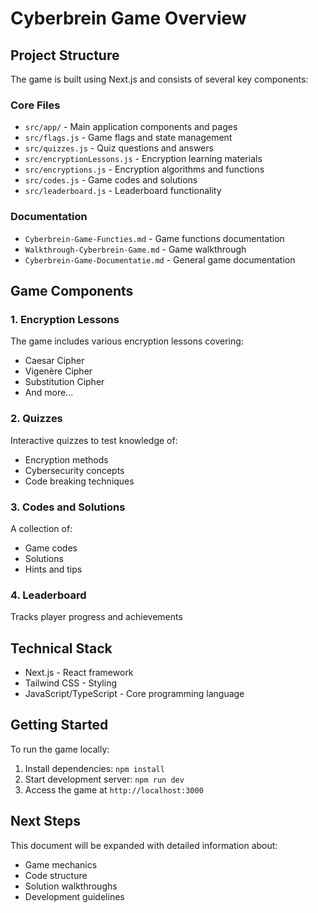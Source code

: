 # Cyberbrein Game Overview

## Project Structure

The game is built using Next.js and consists of several key components:

### Core Files
- `src/app/` - Main application components and pages
- `src/flags.js` - Game flags and state management
- `src/quizzes.js` - Quiz questions and answers
- `src/encryptionLessons.js` - Encryption learning materials
- `src/encryptions.js` - Encryption algorithms and functions
- `src/codes.js` - Game codes and solutions
- `src/leaderboard.js` - Leaderboard functionality

### Documentation
- `Cyberbrein-Game-Functies.md` - Game functions documentation
- `Walkthrough-Cyberbrein-Game.md` - Game walkthrough
- `Cyberbrein-Game-Documentatie.md` - General game documentation

## Game Components

### 1. Encryption Lessons
The game includes various encryption lessons covering:
- Caesar Cipher
- Vigenère Cipher
- Substitution Cipher
- And more...

### 2. Quizzes
Interactive quizzes to test knowledge of:
- Encryption methods
- Cybersecurity concepts
- Code breaking techniques

### 3. Codes and Solutions
A collection of:
- Game codes
- Solutions
- Hints and tips

### 4. Leaderboard
Tracks player progress and achievements

## Technical Stack
- Next.js - React framework
- Tailwind CSS - Styling
- JavaScript/TypeScript - Core programming language

## Getting Started
To run the game locally:
1. Install dependencies: `npm install`
2. Start development server: `npm run dev`
3. Access the game at `http://localhost:3000`

## Next Steps
This document will be expanded with detailed information about:
- Game mechanics
- Code structure
- Solution walkthroughs
- Development guidelines 
